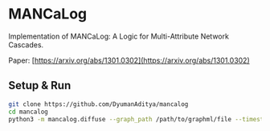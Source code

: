 # MANCaLog
Implementation of MANCaLog: 
A Logic for Multi-Attribute Network Cascades.

Paper: [https://arxiv.org/abs/1301.0302](https://arxiv.org/abs/1301.0302)

## Setup & Run
```bash
git clone https://github.com/DyumanAditya/mancalog
cd mancalog
python3 -m mancalog.diffuse --graph_path /path/to/graphml/file --timesteps {integer number of timesteps to run}
```

